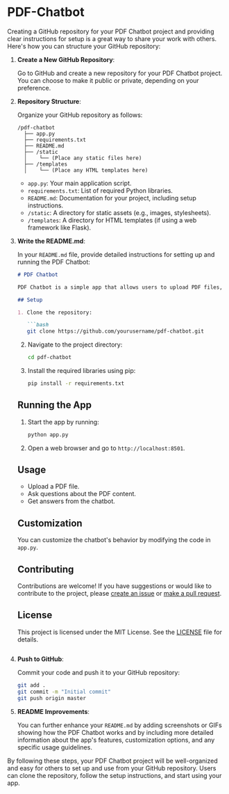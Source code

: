 # PDF-Chatbot
Creating a GitHub repository for your PDF Chatbot project and providing clear instructions for setup is a great way to share your work with others. Here's how you can structure your GitHub repository:

1. **Create a New GitHub Repository**:

   Go to GitHub and create a new repository for your PDF Chatbot project. You can choose to make it public or private, depending on your preference.

2. **Repository Structure**:

   Organize your GitHub repository as follows:

   ```
   /pdf-chatbot
     ├── app.py
     ├── requirements.txt
     ├── README.md
     ├── /static
     │    └── (Place any static files here)
     ├── /templates
     │    └── (Place any HTML templates here)
   ```

   - `app.py`: Your main application script.
   - `requirements.txt`: List of required Python libraries.
   - `README.md`: Documentation for your project, including setup instructions.
   - `/static`: A directory for static assets (e.g., images, stylesheets).
   - `/templates`: A directory for HTML templates (if using a web framework like Flask).

3. **Write the README.md**:

   In your `README.md` file, provide detailed instructions for setting up and running the PDF Chatbot:

   ```markdown
   # PDF Chatbot

   PDF Chatbot is a simple app that allows users to upload PDF files, ask questions, and receive answers from a chatbot.

   ## Setup

   1. Clone the repository:

      ```bash
      git clone https://github.com/yourusername/pdf-chatbot.git
      ```

   2. Navigate to the project directory:

      ```bash
      cd pdf-chatbot
      ```

   3. Install the required libraries using pip:

      ```bash
      pip install -r requirements.txt
      ```

   ## Running the App

   1. Start the app by running:

      ```bash
      python app.py
      ```

   2. Open a web browser and go to `http://localhost:8501`.

   ## Usage

   - Upload a PDF file.
   - Ask questions about the PDF content.
   - Get answers from the chatbot.

   ## Customization

   You can customize the chatbot's behavior by modifying the code in `app.py`.

   ## Contributing

   Contributions are welcome! If you have suggestions or would like to contribute to the project, please [create an issue](https://github.com/yourusername/pdf-chatbot/issues) or [make a pull request](https://github.com/yourusername/pdf-chatbot/pulls).

   ## License

   This project is licensed under the MIT License. See the [LICENSE](LICENSE) file for details.
   ```

4. **Push to GitHub**:

   Commit your code and push it to your GitHub repository:

   ```bash
   git add .
   git commit -m "Initial commit"
   git push origin master
   ```

5. **README Improvements**:

   You can further enhance your `README.md` by adding screenshots or GIFs showing how the PDF Chatbot works and by including more detailed information about the app's features, customization options, and any specific usage guidelines.

By following these steps, your PDF Chatbot project will be well-organized and easy for others to set up and use from your GitHub repository. Users can clone the repository, follow the setup instructions, and start using your app.
